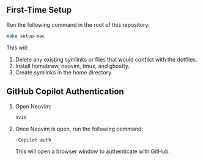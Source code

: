 ## First-Time Setup

Run the following command in the root of this repository:

```bash
make setup-mac
```

This will:
1.  Delete any existing symlinks or files that would conflict with the dotfiles.
2.  Install homebrew, neovim, tmux, and ghostty.
3.  Create symlinks in the home directory.

## GitHub Copilot Authentication

1.  Open Neovim:
    ```bash
    nvim
    ```
2.  Once Neovim is open, run the following command:
    ```
    :Copilot auth
    ```
    This will open a browser window to authenticate with GitHub.

